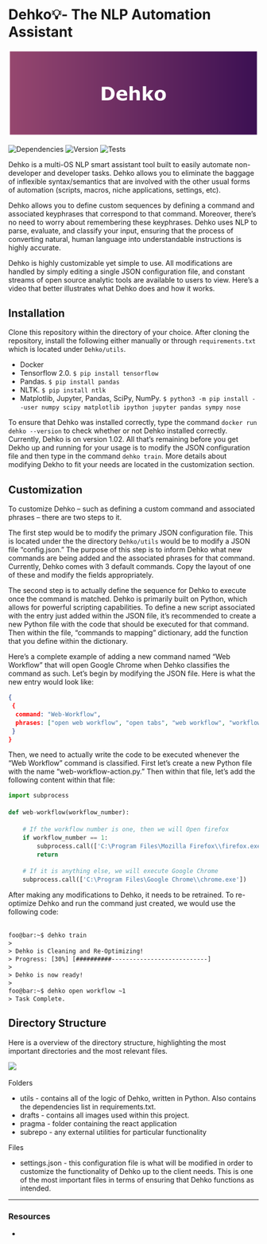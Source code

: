 # Dehko💡- The NLP Automation Assistant

![Dehko Banner](drafts/readme-logo/Dehko-Banner.png)


![Dependencies](https://img.shields.io/badge/Dependencies-Up%20to%20Date.-brightgreen) ![Version](https://img.shields.io/badge/Dehko%20Version-1.02-blue) ![Tests](https://img.shields.io/badge/Tests-65%20passing%2C%203%20failing-red)

Dehko is a multi-OS NLP smart assistant tool built to easily automate non-developer and developer tasks. Dehko allows you to eliminate the baggage of inflexible syntax/semantics that are involved with the other usual forms of automation (scripts, macros, niche applications, settings, etc). 

Dehko allows you to define custom sequences by defining a command and associated keyphrases that correspond to that command. Moreover, there’s no need to worry about remembering these keyphrases. Dehko uses NLP to parse, evaluate, and classify your input, ensuring that the process of converting natural, human language into understandable instructions is highly accurate. 

Dehko is highly customizable yet simple to use. All modifications are handled by simply editing a single JSON configuration file, and constant streams of open source analytic tools are available to users to view. Here’s a video that better illustrates what Dehko does and how it works. 


## Installation

Clone this repository within the directory of your choice. After cloning the repository, install the following either manually or through `requirements.txt` which is located under `Dehko/utils`. 

- Docker 
- Tensorflow 2.0. `$ pip install tensorflow`
- Pandas. `$ pip install pandas` 
- NLTK. `$ pip install ntlk`
- Matplotlib, Jupyter, Pandas, SciPy, NumPy. `$ python3 -m pip install --user numpy scipy matplotlib ipython jupyter pandas sympy nose`

To ensure that Dehko was installed correctly, type the command `docker run dehko --version` to check whether or not Dehko installed correctly. Currently, Dehko is on version 1.02. All that’s remaining before you get Dekho up and running for your usage is to modify the JSON configuration file and then type in the command `dehko train`. More details about modifying Dekho to fit your needs are located in the customization section.


## Customization 
To customize Dehko – such as defining a custom command and associated phrases – there are two steps to it. 

The first step would be to modify the primary JSON configuration file. This is located under the the directory `Dehko/utils` would be to modify a JSON file “config.json.” The purpose of this step is to inform Dehko what new commands are being added and the associated phrases for that command. Currently, Dehko comes with 3 default commands. Copy the layout of one of these and modify the fields appropriately. 

The second step is to actually define the sequence for Dehko to execute once the command is matched. Dehko is primarily built on Python, which allows for powerful scripting capabilities. To define a new script associated with the entry just added within the JSON file, it’s recommended to create a new Python file with the code that should be executed for that command. Then within the file, “commands to mapping” dictionary, add the function that you define within the dictionary.

Here’s a complete example of adding a new command named “Web Workflow” that will open Google Chrome when Dehko classifies the command as such. Let’s begin by modifying the JSON file. Here is what the new entry would look like:

```json
{
 {
  command: "Web-Workflow", 
  phrases: ["open web workflow", "open tabs", "web workflow", "workflow"]
 }
}
```

Then, we need to actually write the code to be executed whenever the “Web Workflow” command is classified. First let’s create a new Python file with the name “web-workflow-action.py.” Then within that file, let’s add the following content within that file: 

```python
import subprocess

def web-workflow(workflow_number):

	# If the workflow number is one, then we will Open firefox
	if workflow_number == 1: 
		subprocess.call(['C:\Program Files\Mozilla Firefox\\firefox.exe'])
		return 

	# If it is anything else, we will execute Google Chrome
	subprocess.call(['C:\Program Files\Google Chrome\\chrome.exe'])	
```

After making any modifications to Dehko, it needs to be retrained. To re-optimize Dehko and run the command just created, we would use the following code: 
```console

foo@bar:~$ dehko train
>
> Dehko is Cleaning and Re-Optimizing!
> Progress: [30%] [##########---------------------------]
>
> Dehko is now ready!
>
foo@bar:~$ dehko open workflow ~1
> Task Complete.
```

## Directory Structure
Here is a overview of the directory structure, highlighting the most important directories and the most relevant files. 

[![](https://mermaid.ink/img/pako:eNo1j89qwzAMh1_F6DAcaGZY2w1y2Cl7gu7oixoriTv_CbZMGaXvPi9tLpJ-0scHusEQDUEHo4vXYcbE4rvXwZo32dP8ExvRtu2nsGYvVWHrciNeajpIZRKO_IxHqZaEk8dHfJcql3OiJTb_qv3m-JCZmG2Y8uslx7Aej9txKWdnhypa-0OUU13UspKHjbR-ylJZjxPlBnbgKXm0pj5x00EIDTyTJw1dHQ2NWBxr0OFe0bIYZPoylmOCbkSXaQdYOJ5-wwAdp0Ib1FucEvondf8Dmo5glQ)](https://mermaid.live/edit#pako:eNo1j89qwzAMh1_F6DAcaGZY2w1y2Cl7gu7oixoriTv_CbZMGaXvPi9tLpJ-0scHusEQDUEHo4vXYcbE4rvXwZo32dP8ExvRtu2nsGYvVWHrciNeajpIZRKO_IxHqZaEk8dHfJcql3OiJTb_qv3m-JCZmG2Y8uslx7Aej9txKWdnhypa-0OUU13UspKHjbR-ylJZjxPlBnbgKXm0pj5x00EIDTyTJw1dHQ2NWBxr0OFe0bIYZPoylmOCbkSXaQdYOJ5-wwAdp0Ib1FucEvondf8Dmo5glQ)

Folders
- utils - contains all of the logic of Dehko, written in Python. Also contains the dependencies list in requirements.txt.
- drafts - contains all images used within this project. 
- pragma - folder containing the react application
- subrepo - any external utilities for particular functionality 

Files 
- settings.json - this configuration file is what will be modified in order to customize the functionality of Dehko up to the client needs. This is one of the most important files in terms of ensuring that Dehko functions as intended.

-----

### Resources
- 